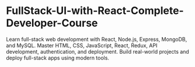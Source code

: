# FullStack-UI-with-React-Complete-Developer-Course
Learn full-stack web development with React, Node.js, Express, MongoDB, and MySQL. Master HTML, CSS, JavaScript, React, Redux, API development, authentication, and deployment. Build real-world projects and deploy full-stack apps using modern tools.
